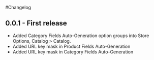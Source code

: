 #Changelog

## 0.0.1 - First release
* Added Category Fields Auto-Generation option groups into Store Options, Catalog > Catalog.
* Added URL key mask in Product Fields Auto-Generation
* Added URL key mask in Category Fields Auto-Generation